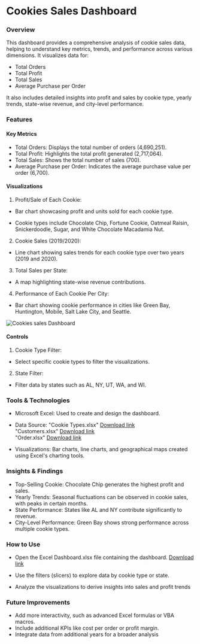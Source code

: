 # Cookies Sales Dashboard
### Overview
This dashboard provides a comprehensive analysis of cookie sales data, helping to understand key metrics, trends, and performance across various dimensions. It visualizes data for:
-	Total Orders
-	Total Profit
-	Total Sales
-	Average Purchase per Order

  It also includes detailed insights into profit and sales by cookie type, yearly trends, state-wise revenue, and city-level performance.

  ### Features
  #### Key Metrics
-	Total Orders: Displays the total number of orders (4,690,251).
-	Total Profit: Highlights the total profit generated (2,717,064).
-	Total Sales: Shows the total number of sales (700).
-	Average Purchase per Order: Indicates the average purchase value per order (6,700).

#### Visualizations
  1.	Profit/Sale of Each Cookie:
     
   -	Bar chart showcasing profit and units sold for each cookie type.
     
   -	Cookie types include Chocolate Chip, Fortune Cookie, Oatmeal Raisin, 
            Snickerdoodle, Sugar, and White Chocolate Macadamia Nut.


  2.	Cookie Sales (2019/2020):
     
  - Line chart showing sales trends for each cookie type over two 
             years (2019 and 2020).
     
  3.	Total Sales per State:
     
  -	A map highlighting state-wise revenue contributions.
      
  4.	Performance of Each Cookie Per City:
     
   -	Bar chart showing cookie performance in cities like Green Bay, 
            Huntington, Mobile, Salt Lake City, and Seattle.

![Cookies sales Dashboard](https://github.com/user-attachments/assets/b3c8c565-b82f-4d27-acf1-9d4c2be12b7c)

    
 #### Controls
 1.	Cookie Type Filter:
    
   -	Select specific cookie types to filter the visualizations.
2.	State Filter:

   -	Filter data by states such as AL, NY, UT, WA, and WI.

### Tools & Technologies
- Microsoft Excel: Used to create and design the dashboard.
- Data Source:
   "Cookie Types.xlsx"    [Download link](https://github.com/Arti-0266/Excel-Dashboard/blob/main/Cookie%20Types.xlsx)  
   "Customers.xlsx"    [Download link]( https://github.com/Arti-0266/Excel-Dashboard/blob/main/Customers.xlsx)  
   "Order.xlsx"    [Download link]( https://github.com/Arti-0266/Excel-Dashboard/blob/main/Orders.xlsx)  

-	Visualizations: Bar charts, line charts, and geographical maps created using 
   Excel's charting tools.

### Insights & Findings
-	Top-Selling Cookie: Chocolate Chip generates the highest profit and sales.
-	Yearly Trends: Seasonal fluctuations can be observed in cookie sales, with 
   peaks in certain months.
-	State Performance: States like AL and NY contribute significantly to revenue.
-	City-Level Performance: Green Bay shows strong performance across multiple 
   cookie types.

### How to Use
-	Open the Excel Dashboard.xlsx file containing the dashboard.
   [Download link](https://github.com/Arti-0266/Excel-Dashboard/blob/main/Excel%20Dashboard.xlsx)  

-	Use the filters (slicers) to explore data by cookie type or state.
-	Analyze the visualizations to derive insights into sales and profit trends

### Future Improvements
-	Add more interactivity, such as advanced Excel formulas or VBA macros.
-	Include additional KPIs like cost per order or profit margin.
-	Integrate data from additional years for a broader analysis

